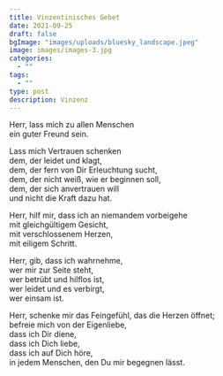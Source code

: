 ```yaml
---
title: Vinzentinisches Gebet
date: 2021-09-25
draft: false
bgImage: "images/uploads/bluesky_landscape.jpeg"
image: images/images-3.jpg
categories:
  - ""
tags:
  - ""
type: post
description: Vinzenz
---
```

Herr, lass mich zu allen Menschen  
ein guter Freund sein.  
<!--more-->
Lass mich Vertrauen schenken   
dem, der leidet und klagt,  
dem, der fern von Dir Erleuchtung sucht,  
dem, der nicht weiß, wie er beginnen soll,   
dem, der sich anvertrauen will   
und nicht die Kraft dazu hat.  
  
Herr, hilf mir, dass ich an niemandem vorbeigehe  
mit gleichgültigem Gesicht,   
mit verschlossenem Herzen,  
mit eiligem Schritt.  
  
Herr, gib, dass ich wahrnehme,   
wer mir zur Seite steht,  
wer betrübt und hilflos ist,   
wer leidet und es verbirgt,  
wer einsam ist.  
  
Herr, schenke mir das Feingefühl, das die Herzen öffnet;  
befreie mich von der Eigenliebe,   
dass ich Dir diene,  
dass ich Dich liebe,   
dass ich auf Dich höre,  
in jedem Menschen, den Du mir begegnen lässt.  

